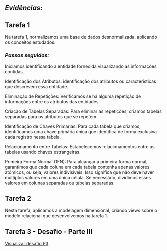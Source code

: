 
## _Evidências:_

## Tarefa 1

Na tarefa 1, normalizamos uma base de dados desnormalizada, aplicando os conceitos estudados.

### _Passos seguidos:_ 

Iniciamos identificando a entidade fornecida visualizando as informações contidas.

Identificação dos Atributos: identificação dos atributos ou características que descrevem essa entidade.

Eliminação de Repetições: Verificamos se há alguma repetição de informações entre os atributos das entidades.

Criação de Tabelas Separadas: Para eliminar as repetições, criamos tabelas separadas para os atributos que se repetem.

Identificação de Chaves Primárias: Para cada tabela que criamos, identificamos uma chave primária única que identifica de forma exclusiva cada registro nessa tabela.

Relacionamento entre Tabelas: Estabelecemos relacionamentos entre as tabelas usando chaves estrangeiras.

Primeira Forma Normal (1FN): Para alcançar a primeira forma normal, garantimos que cada coluna em cada tabela contenha apenas valores atômicos, ou seja, valores indivisíveis. Isso significa que não deve haver múltiplos valores em uma única célula. Se necessário, dividimos esses valores em colunas separadas ou tabelas separadas.

## Tarefa 2

Nesta tarefa, aplicamos a modelagem dimensional, criando views sobre o modelo relacional que desenvolvemos na tarefa 1.

## Tarefa 3 - Desafio - Parte III

[Visualizar desafio P3](<../Desafio/README.md>)